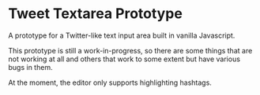 # Tweet Textarea Prototype

A prototype for a Twitter-like text input area built in vanilla Javascript.

This prototype is still a work-in-progress, so there are some things that are not working at all and others that work to some extent but have various bugs in them.

At the moment, the editor only supports highlighting hashtags.
